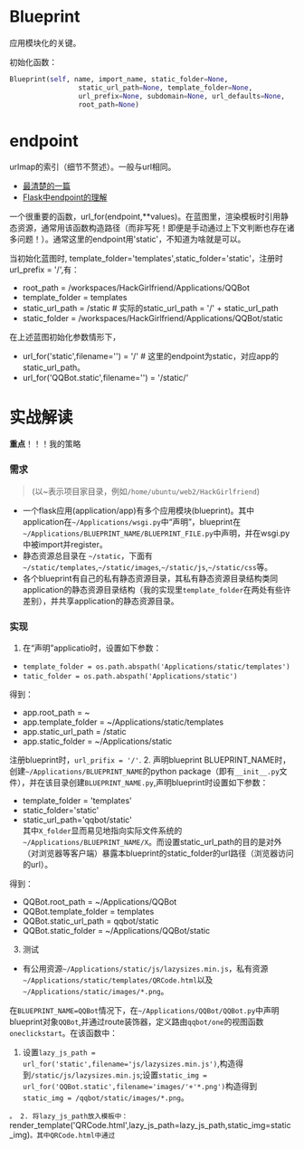 # Blueprint
应用模块化的关键。

初始化函数：
```python
Blueprint(self, name, import_name, static_folder=None,
                 static_url_path=None, template_folder=None,
                 url_prefix=None, subdomain=None, url_defaults=None,
                 root_path=None)
```

# endpoint
urlmap的索引（细节不赘述）。一般与url相同。
- [最清楚的一篇](http://blog.csdn.net/bestallen/article/details/52107944)
- [Flask中endpoint的理解](http://www.cnblogs.com/eric-nirnava/p/endpoint.html)

一个很重要的函数，url_for(endpoint,**values)。在蓝图里，渲染模板时引用静态资源，通常用该函数构造路径（而非写死！即便是手动通过上下文判断也存在诸多问题！）。通常这里的endpoint用'static'，不知道为啥就是可以。

当初始化蓝图时, template_folder='templates',static_folder='static'，注册时url_prefix = '/',有：
- root_path = /workspaces/HackGirlfriend/Applications/QQBot
- template_folder = templates
- static_url_path = /static # 实际的static_url_path = '/' + static_url_path
- static_folder = /workspaces/HackGirlfriend/Applications/QQBot/static


在上述蓝图初始化参数情形下，
- url_for('static',filename='') = '/' # 这里的endpoint为static，对应app的static_url_path。
- url_for('QQBot.static',filename='') = '/static/'

# 实战解读
**重点**！！！我的策略
### 需求
>(以~表示项目家目录，例如`/home/ubuntu/web2/HackGirlfriend`)
- 一个flask应用(application/app)有多个应用模块(blueprint)。其中application在`~/Applications/wsgi.py`中“声明”，blueprint在`~/Applications/BLUEPRINT_NAME/BLUEPRINT_FILE.py`中声明，并在wsgi.py中被import并register。
- 静态资源总目录在 `~/static`，下面有`~/static/templates`,`~/static/images`,`~/static/js`,`~/static/css`等。
- 各个blueprint有自己的私有静态资源目录，其私有静态资源目录结构类同application的静态资源目录结构（我的实现里`template_folder`在两处有些许差别），并共享application的静态资源目录。

### 实现
1. 在“声明”applicatio时，设置如下参数：
- `template_folder = os.path.abspath('Applications/static/templates')`
- `tatic_folder = os.path.abspath('Applications/static')`

得到：
- app.root_path = ~
- app.template_folder = ~/Applications/static/templates
- app.static_url_path = /static
- app.static_folder = ~/Applications/static

注册blueprint时，`url_prifix = '/'`.
2.  声明blueprint BLUEPRINT_NAME时，
创建`~/Applications/BLUEPRINT_NAME`的python package（即有`__init__.py`文件），并在该目录创建`BLUEPRINT_NAME.py`,声明blueprint时设置如下参数：
- template_folder = 'templates'
- static_folder='static'
- static_url_path='qqbot/static'    
其中`X_folder`显而易见地指向实际文件系统的`~/Applications/BLUEPRINT_NAME/X`。而设置static_url_path的目的是对外（对浏览器等客户端）暴露本blueprint的static_folder的url路径（浏览器访问的url）。

得到：
- QQBot.root_path = ~/Applications/QQBot
- QQBot.template_folder = templates
- QQBot.static_url_path = qqbot/static
- QQBot.static_folder = ~/Applications/QQBot/static

3. 测试

- 有公用资源`~/Applications/static/js/lazysizes.min.js`，私有资源`~/Applications/static/templates/QRCode.html`以及`~/Applications/static/images/*.png`。

在`BLUEPRINT_NAME=QQBot`情况下，在`~/Applications/QQBot/QQBot.py`中声明blueprint对象`QQBot`,并通过route装饰器，定义路由`qqbot/one`的视图函数`oneclickstart`。在该函数中：

1. 设置`lazy_js_path = url_for('static',filename='js/lazysizes.min.js')`,构造得到`/static/js/lazysizes.min.js`;设置`static_img = url_for('QQBot.static',filename='images/'+'*.png')`构造得到`static_img = /qqbot/static/images/*.png`。

`。
2. 将lazy_js_path放入模板中：`render_template('QRCode.html',lazy_js_path=lazy_js_path,static_img=static_img)`。其中QRCode.html中通过`<script>`,`<img>`标签引入`{{ lazy_js_path }}`,`{{ static_img }}`。
    
3. 浏览器访问`ip:port/qqbot/one`,检查元素可知，js文件的实际GET路径为`http://ip:port/static/js/lazysizes.min.js`,png图片的实际GET路径为`http://ip:port/qqbot/static/images/*.png`。
均可正常访问。（无论是在`~`路径下`python Applications/wsgi.py`还是在`~/Applicaitons`路径下`python wsgi.py`。这里需要说明的是，如果不使用url_for构造路径，而手动指定，在上述两种情形下有较大偏差，最好不用）

注：上文中所述“声明”意会即可 ~= 类的实例化 or 对象初始化 or 构造对象 etc.

注2：以上值得揣摩的是url_for的endpoint参数，我用到了'static','QQBot.static'两个。分别指向了公有的`~/Applications/static`目录和私有的`~/Applications/QQBot/static`。

# Nginx反向代理的新坑
- [Flask的url_for重定向问题和相应源码分析](https://jiayi.space/post/flaskde-url_forzhong-ding-xiang-wen-ti-he-xiang-ying-yuan-ma-fen-xi)

# 有关Flask的一些精品文章
- [在 Flask 里产生流式响应](https://blog.tonyseek.com/post/flask-stream-response/)
- [](https://juejin.im/entry/5821856abf22ec0068e2595a)